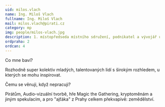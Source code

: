 ```yaml
---
uid: milos.vlach
name: Ing. Miloš Vlach
fullname: Ing. Miloš Vlach
mail: milos.vlach@pirati.cz
category: mp
img: people/milos-vlach.jpg
description: 1. místopředseda místního sdružení, podnikatel a vývojář uživatelské přívětivosti.
ordpraha: 2
ordcan: 4
---
```

Co mne baví?

Rozhodně super kolektiv mladých, talentovaných lidí s širokým rozhledem, u kterých se mohu inspirovat.

Čemu se věnuji, když nepracuji? 

Pirátům, Audio-vizuální tvorbě, hře Magic the Gathering, kryptoměnám a jiným spekulacím, a pro "ajťáka" z Prahy celkem překvapivě: zemědělství.
